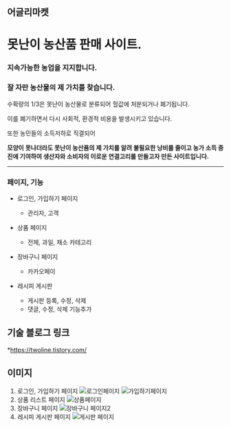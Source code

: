 ## 어글리마켓
 # 못난이 농산품 판매 사이트.
 
 ### 지속가능한 농업을 지지합니다.
 ### 잘 자란 농산물의 제 가치를 찾습니다.

수확량의 1/3은 못난이 농산물로 분류되어 헐값에 처분되거나 폐기됩니다.

이를 폐기하면서 다시 사회적, 환경적 비용을 발생시키고 있습니다.

또한 농민들의 소득저하로 직결되어 

**모양이 못나더라도 못난이 농산품의 제 가치를 알려 불필요한 낭비를 줄이고 농가 소득 증진에 기여하여
생산자와 소비자의 이로운 연결고리를 만들고자 만든 사이트입니다.**

***
### 페이지, 기능

  * 로그인, 가입하기 페이지
    * 관리자, 고객 
  
  * 상품 페이지
    * 전체, 과일, 채소 카테고리  
    
  * 장바구니 페이지
    * 카카오페이  
    
  * 레시피 게시판 
    * 게시판 등록, 수정, 삭제  
    * 댓글, 수정, 삭제 기능추가



## 기술 블로그 링크

*<https://twoline.tistory.com/>



## 이미지
1. 로그인, 가입하기 페이지
 ![로그인페이지](https://user-images.githubusercontent.com/68780794/173821535-66241ecd-c62e-4db3-82ed-ec06bf9b54d8.jpg)
 ![가입하기페이지](https://user-images.githubusercontent.com/68780794/173821600-a9ef9e64-77f8-4447-b081-157045d6dba3.jpg)
2. 상품 리스트 페이지
 ![상품페이지](https://user-images.githubusercontent.com/68780794/173820156-757bfac4-2cd1-4b72-9cf3-62647be496d4.jpg)
3. 장바구니 페이지
 ![장바구니 페이지2](https://user-images.githubusercontent.com/68780794/173820531-628f0241-ed33-42d2-8077-355d1aacd9f3.jpg)
4. 레시피 게시판 페이지
 ![게시판 페이지](https://user-images.githubusercontent.com/68780794/173820973-350b1cf1-b98a-4f4d-aca7-c769f8949267.jpg)


